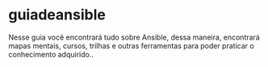 # guiadeansible
Nesse guia você encontrará tudo sobre Ansible, dessa maneira, encontrará mapas mentais, cursos, trilhas e outras ferramentas para poder praticar o conhecimento adquirido..
